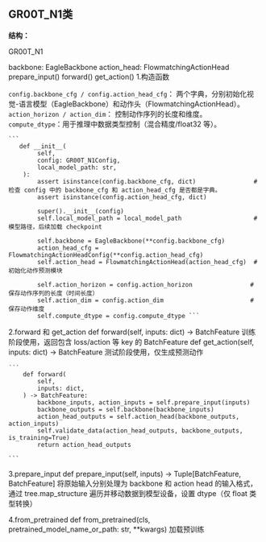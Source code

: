 ## GR00T_N1类

**结构：**


GR00T_N1

backbone: EagleBackbone
action_head: FlowmatchingActionHead
prepare_input()
forward()
get_action()
1.构造函数

`config.backbone_cfg / config.action_head_cfg`：
    两个字典，分别初始化视觉-语言模型（EagleBackbone）和动作头（FlowmatchingActionHead）。
`action_horizon / action_dim`：
    控制动作序列的长度和维度。
`compute_dtype`：用于推理中数据类型控制（混合精度/float32 等）。

<pre><code>```
   def __init__(
        self,
        config: GR00T_N1Config,
        local_model_path: str,
    ):
        assert isinstance(config.backbone_cfg, dict)                # 检查 config 中的 backbone_cfg 和 action_head_cfg 是否都是字典。
        assert isinstance(config.action_head_cfg, dict)

        super().__init__(config)
        self.local_model_path = local_model_path                    # 模型路径，后续加载 checkpoint

        self.backbone = EagleBackbone(**config.backbone_cfg)
        action_head_cfg = FlowmatchingActionHeadConfig(**config.action_head_cfg)
        self.action_head = FlowmatchingActionHead(action_head_cfg)  # 初始化动作预测模块

        self.action_horizon = config.action_horizon                # 保存动作序列的长度（时间长度）
        self.action_dim = config.action_dim                        # 保存动作维度
        self.compute_dtype = config.compute_dtype ```</code></pre>






  

2.forward 和 get_action
  def forward(self, inputs: dict) -> BatchFeature   训练阶段使用，返回包含 loss/action 等 key 的 BatchFeature
  def get_action(self, inputs: dict) -> BatchFeature  测试阶段使用，仅生成预测动作

<pre><code>‵‵‵
    def forward(
        self,
        inputs: dict,
    ) -> BatchFeature:
        backbone_inputs, action_inputs = self.prepare_input(inputs)
        backbone_outputs = self.backbone(backbone_inputs)
        action_head_outputs = self.action_head(backbone_outputs, action_inputs)
        self.validate_data(action_head_outputs, backbone_outputs, is_training=True)
        return action_head_outputs

```</code></pre>



  

3.prepare_input
def prepare_input(self, inputs) -> Tuple[BatchFeature, BatchFeature]
将原始输入分别处理为 backbone 和 action head 的输入格式，通过 tree.map_structure 遍历并移动数据到模型设备，设置 dtype（仅 float 类型转换）

4.from_pretrained
def from_pretrained(cls, pretrained_model_name_or_path: str, **kwargs) 加载预训练
